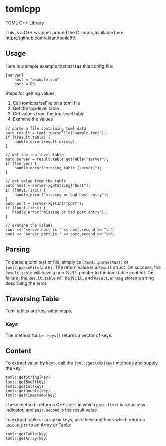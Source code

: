 # tomlcpp
TOML C++ Library

This is a C++ wrapper around the C library available here: https://github.com/cktan/tomlc99.

## Usage

Here is a simple example that parses this config file:

```
[server]
	host = "example.com"
	port = 80
```

Steps for getting values:

1. Call toml::parseFile on a toml file
2. Get the top-level table
3. Get values from the top-level table
4. Examine the values

```
// parse a file containing toml data
auto result = toml::parseFile("sample.toml");
if (!result.table) {
    handle_error(result.errmsg);
}

// get the top level table
auto server = result.table.getTable("server");
if (!server) {
    handle_error("missing table [server]");
}

// get value from the table
auto host = server->getString("host");
if (!host.first) {
    handle_error("missing or bad host entry");
}
auto port = server->getInt("port");
if (!port.first) {
   handle_error("missing or bad port entry");
}

// examine the values
cout << "server.host is " << host.second << "\n";
cout << "server.port is " << port.second << "\n";

```

## Parsing

To parse a toml text or file, simply call `toml::parse(text)` or `toml::parseFile(path)`. 
The return value is a `Result` struct. On success, the `Result.table` will have a non-NULL 
pointer to the toml table content. On failure, the `Result.table` will be NULL, and `Result.errmsg` 
stores a string describing the error.

## Traversing Table

Toml tables are key-value maps. 

### Keys

The method `Table::keys()` returns a vector of keys.

## Content

To extract value by keys, call the `Toml::getXXXX(key)` methods and supply the key:

```
toml::getString(key)
toml::getBool(key)
toml::getInt(key)
toml::getDouble(key)
toml::getTimestamp(key)
```

These methods return a C++ `pair`, in which `pair.first` is a success indicator, and `pair.second` is the result value.

To extract table or array by keys, use these methods which return a `unique_ptr` to an Array or Table:

```
toml::getTable(key)
toml::getArray(key)
```





